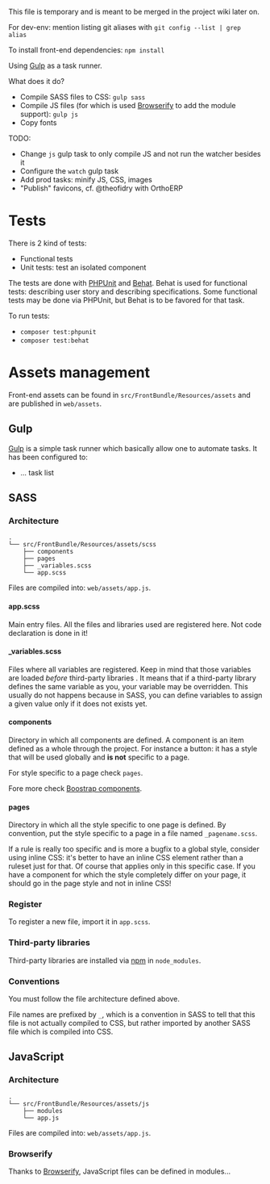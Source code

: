 This file is temporary and is meant to be merged in the project wiki later on.

For dev-env: mention listing git aliases with `git config --list | grep alias`


To install front-end dependencies: `npm install`

Using [Gulp](http://gulpjs.com/) as a task runner.

What does it do?

* Compile SASS files to CSS: `gulp sass`
* Compile JS files (for which is used [Browserify](http://browserify.org/) to add the module support): `gulp js`
* Copy fonts

TODO:
* Change `js` gulp task to only compile JS and not run the watcher besides it
* Configure the `watch` gulp task
* Add prod tasks: minify JS, CSS, images
* "Publish" favicons, cf. @theofidry with OrthoERP

# Tests

There is 2 kind of tests:
* Functional tests
* Unit tests: test an isolated component

The tests are done with [PHPUnit](phpunit.de) and [Behat](http://docs.behat.org/en/latest/). Behat is used for functional tests: describing user story and describing specifications. Some functional tests may be done via PHPUnit, but Behat is to be favored for that task.

To run tests:
* `composer test:phpunit`
* `composer test:behat`

# Assets management

Front-end assets can be found in `src/FrontBundle/Resources/assets` and are published in `web/assets`.

## Gulp

[Gulp](http://gulpjs.com/) is a simple task runner which basically allow one to automate tasks. It has been
configured to:
* ... task list

## SASS

### Architecture

```
.
└── src/FrontBundle/Resources/assets/scss
    ├── components
    ├── pages
    ├── _variables.scss
    └── app.scss
```

Files are compiled into: `web/assets/app.js`.

#### app.scss

Main entry files. All the files and libraries used are registered here. Not code declaration is done in it!

#### _variables.scss

Files where all variables are registered. Keep in mind that those variables are loaded *before* third-party libraries
. It means that if a third-party library defines the same variable as you, your variable may be overridden. This
usually do not happens because in SASS, you can define variables to assign a given value only if it does not exists
yet.

#### components

Directory in which all components are defined. A component is an item defined as a whole through the project. For
instance a button: it has a style that will be used globally and **is not** specific to a page.

For style specific to a page check `pages`.

Fore more check [Boostrap components](http://getbootstrap.com/components/).

#### pages

Directory in which all the style specific to one page is defined. By convention, put the style specific to a page in
a file named `_pagename.scss`.

If a rule is really too specific and is more a bugfix to a global style, consider using inline CSS: it's better to
have an inline CSS element rather than a ruleset just for that. Of course that applies only in this specific case. If
 you have a component for which the style completely differ on your page, it should go in the page style and not in
 inline CSS!

### Register

To register a new file, import it in `app.scss`.

### Third-party libraries

Third-party libraries are installed via [npm](https://www.npmjs.com/) in `node_modules`.

### Conventions

You must follow the file architecture defined above.

File names are prefixed by `_`, which is a convention in SASS to tell that this file is not actually compiled to CSS,
 but rather imported by another SASS file which is compiled into
  CSS.

## JavaScript

### Architecture

```
.
└── src/FrontBundle/Resources/assets/js
    ├── modules
    └── app.js
```

Files are compiled into: `web/assets/app.js`.

### Browserify

Thanks to [Browserify](http://browserify.org/), JavaScript files can be defined in modules...
